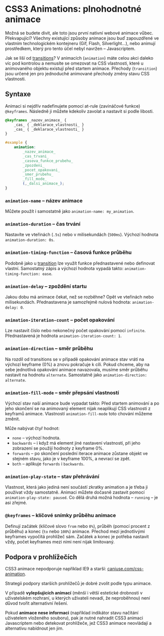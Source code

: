 CSS3 Animations: plnohodnotné animace
=====================================

Možná se  budete divit, ale toto jsou první nativní webové animace vůbec. Překvapující? Všechny existující způsoby animace jsou buď zapouzdřené ve vlastním technologickém kontejneru (Gif, Flash, Silverlight…), nebo animují prostředkem, který pro tento účel nebyl navržen – Javascriptem.

Jak se liší od [transitions](css3-transitions.md)? V animacích (`animation`) máte celou akci daleko víc pod kontrolou a nemusíte se omezovat na CSS vlastnosti, které u animovaného objektu existují před startem animace. Přechody (`transition`) jsou určené jen pro jednoduché animované přechody změny stavu CSS vlastnosti.


Syntaxe
-------

Animaci si nejdřív nadefinujete pomocí at-rule (zavináčové funkce) `@keyframes`. Následně ji můžete kdekoliv zavolat a nastavit si podle libosti.

```css
@keyframes _nazev_animace_ {
    _cas_ { _deklarace_vlastnosti_ }
    _cas_ { _deklarace_vlastnosti_ }
}

#example {
    animation:
        _nazev_animace_
        _cas_trvani_
        _casova_funkce_prubehu_
        _zpozdeni_
        _pocet_opakovani_
        _smer_prubehu_
        _fill_mode_
        (,_dalsi_animace_);
}
```

### `animation-name` – název animace

Můžete použít i samostatně jako `animation-name: my_animation`.


### `animation-duration` – čas trvání

Nastavíte ve vteřinách (`.5s`) nebo v milisekundách (`500ms`). Výchozí hodnota `animation-duration: 0s`.


### `animation-timing-function` – časová funkce průběhu


Podobně jako u [transition](css3-transitions.md) lze využít funkce přednastavené nebo definovat vlastní. Samostatný zápis a výchozí hodnota vypadá takto: `animation-timing-function: ease`.

### `animation-delay` – zpoždění startu

Jakou dobu má animace čekat, než se rozběhne? Opět ve vteřinách nebo milisekundách. Přednastavena je samozřejmě nulová hodnota: `animation-delay: 0`.


### `animation-iteration-count` – počet opakování

Lze nastavit číslo nebo nekonečný počet opakování pomocí `infinite`. Přednastavená je hodnota `animation-iteration-count: 1`.


### `animation-direction` – směr průběhu

Na rozdíl od transitions se v případě opakování animace stav vrátí na výchozí keyframe (0%) a znovu pokračuje k cíli. Pokud chceme, aby na sebe jednotlivá opakování animace navazovala, musíme směr průběhu nastavit na hodnotu `alternate`. Samostatně jako `animation-direction: alternate`.


### `animation-fill-mode` – směr přepsání vlastností

Výchozí stav naší animace bude vypadat takto: Před startem animování a po jeho skončení se na animovaný element nijak neaplikují CSS vlastnosti z keyframů animace. Vlastností `animation-fill-mode` toto chování můžeme změnit.

Může nabývat čtyř hodnot:

- `none` – výchozí hodnota.
- `backwards` – i když má element jiné nastavení vlastností, při jeho zobrazení se použijí hodnoty z keyframe 0%.
- `forwards` – po skončení poslední iterace animace zůstane objekt ve stejném stavu, jako je v keyframe 100%, a nevrací se zpět.
- `both` – aplikuje `forwards` i `backwards`.

### `animation-play-state` – stav přehrávání

Vlastnost, která jako jediná není součástí zkratky animation a je třeba ji používat vždy samostatně. Animaci můžete dočasně zastavit pomocí `animation-play-state: paused`. Co dělá druhá možná hodnota – `running` – je asi zřejmé.

### `@keyframes` – klíčové snímky průběhu animace

Definují začátek (klíčové slovo `from` nebo `0%`), průběh (pomocí procent z průběhu) a konec (`to` nebo `100%`) animace. Přechod mezi jednotlivými keyframes vypočítá prohlížeč sám. Začátek a konec je potřeba nastavit vždy, počet keyframes mezi nimi není nijak limitovaný.


Podpora v prohlížečích
----------------------

CSS3 animace nepodporuje například IE9 a starší: [caniuse.com/css-animation](https://caniuse.com/#feat=css-animation).

Strategii podpory starších prohlížečů je dobré zvolit podle typu animace.

V případě **vylepšujících animací** (měnší i větší estetické drobnosti v uživatelském rozhraní, u kterých uživateli nevadí, že neproběhnou) není důvod tvořit alternativní řešení.

Pokud **animace nese informaci** (například indikátor stavu načítání uživatelem vloženého souboru), pak je nutné nahradit CSS3 animaci Javascriptem nebo detekovat prohlížeče, jež CSS3 animace neovládají a alternativu nabídnout jen jim.

